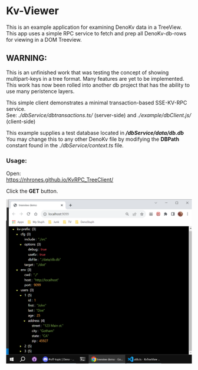 # Kv-Viewer
This is an example application for examining DenoKv data in a TreeView.   
This app uses a simple RPC service to fetch and prep all DenoKv-db-rows    
for viewing in a DOM Treeview.  

## WARNING: 
This is an unfinished work that was testing the concept of showing multipart-keys in a tree format.  Many features are yet to be implemented.  This work has now been rolled into another db project that has the ability to use many peristence layers. 

This simple client demonstrates a minimal transaction-based SSE-KV-RPC service.   
See: _./dbService/dbtransactions.ts/_ (server-side) and _./example/dbClient.js/_ (client-side)

This example supplies a test database located in _**/dbService/data/db.db**_    
You may change this to any other DenoKv file by modifying the **DBPath**    
constant found in the _./dbService/context.ts_ file.

### Usage:
Open:    
https://nhrones.github.io/KvRPC_TreeClient/

Click the **GET** button.   

![kv-tree](kv-tv.png)